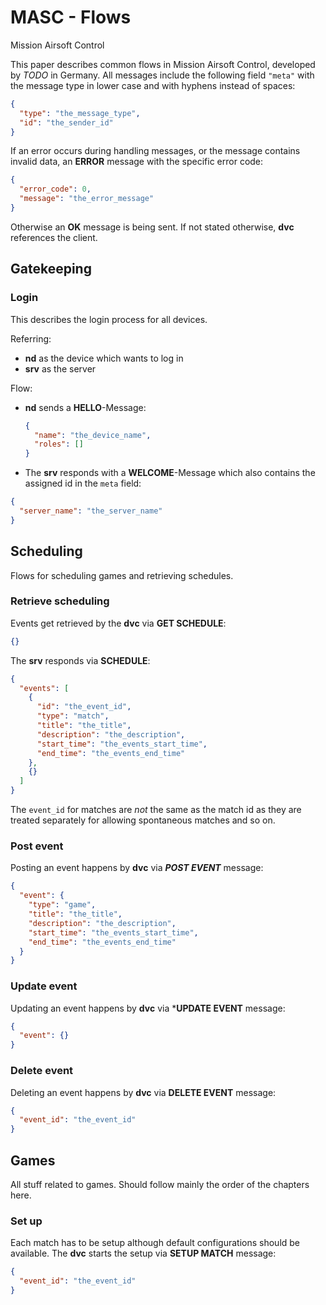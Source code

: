 # MASC - Flows

Mission Airsoft Control

This paper describes common flows in Mission Airsoft Control, developed by _TODO_ in Germany.
All messages include the following field ```"meta"``` with the message type in lower case and with hyphens instead of spaces:
```json
{
  "type": "the_message_type",
  "id": "the_sender_id"
}
```
If an error occurs during handling messages, or the message contains invalid data, an **ERROR** message with the specific error code:
```json
{
  "error_code": 0,
  "message": "the_error_message"
}
``` 
Otherwise an **OK** message is being sent.
If not stated otherwise, **dvc** references the client.

## Gatekeeping
### Login

This describes the login process for all devices.

Referring:

- **nd** as the device which wants to log in
- **srv** as the server

Flow:

- **nd** sends a **HELLO**-Message:

  ```json
  {
    "name": "the_device_name",
    "roles": []
  }
  ```
- The **srv** responds with a **WELCOME**-Message which also contains the assigned id in the ```meta``` field:
```json
{
  "server_name": "the_server_name"
}
```

## Scheduling
Flows for scheduling games and retrieving schedules.
### Retrieve scheduling
Events get retrieved by the **dvc** via **GET SCHEDULE**:
```json
{}
```
The **srv** responds via **SCHEDULE**:
```json
{
  "events": [
    {
      "id": "the_event_id",
      "type": "match",
      "title": "the_title",
      "description": "the_description",
      "start_time": "the_events_start_time",
      "end_time": "the_events_end_time"
    },
    {}
  ]
}
```
The ```event_id``` for matches are _not_ the same as the match id as they are treated separately for allowing spontaneous matches and so on.
### Post event
Posting an event happens by **dvc** via ***POST EVENT*** message:
```json
{
  "event": {
    "type": "game",
    "title": "the_title",
    "description": "the_description",
    "start_time": "the_events_start_time",
    "end_time": "the_events_end_time"
  }
}
```
### Update event
Updating an event happens by **dvc** via ***UPDATE EVENT** message:
```json
{
  "event": {}
}
```
### Delete event
Deleting an event happens by **dvc** via **DELETE EVENT** message:
```json
{
  "event_id": "the_event_id"
}
```
## Games
All stuff related to games. Should follow mainly the order of the chapters here.
### Set up
Each match has to be setup although default configurations should be available. The **dvc** starts the setup via **SETUP MATCH** message:
```json
{
  "event_id": "the_event_id"
}
```